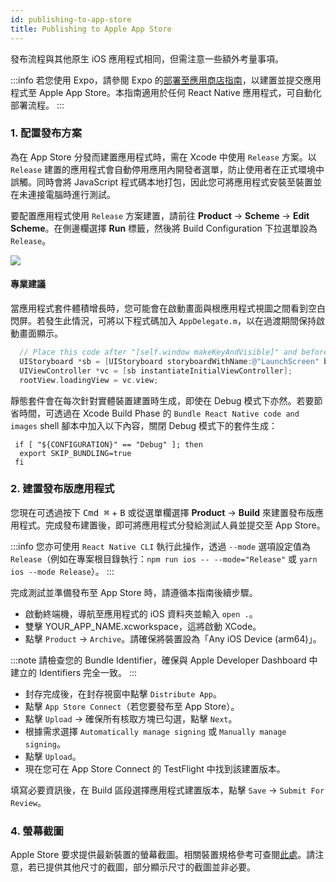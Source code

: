 ```yaml
---
id: publishing-to-app-store
title: Publishing to Apple App Store
---
```


發布流程與其他原生 iOS 應用程式相同，但需注意一些額外考量事項。

:::info
若您使用 Expo，請參閱 Expo 的[部署至應用商店指南](https://docs.expo.dev/distribution/app-stores/)，以建置並提交應用程式至 Apple App Store。本指南適用於任何 React Native 應用程式，可自動化部署流程。
:::

### 1. 配置發布方案

為在 App Store 分發而建置應用程式時，需在 Xcode 中使用 `Release` 方案。以 `Release` 建置的應用程式會自動停用應用內開發者選單，防止使用者在正式環境中誤觸。同時會將 JavaScript 程式碼本地打包，因此您可將應用程式安裝至裝置並在未連接電腦時進行測試。

要配置應用程式使用 `Release` 方案建置，請前往 **Product** → **Scheme** → **Edit Scheme**。在側邊欄選擇 **Run** 標籤，然後將 Build Configuration 下拉選單設為 `Release`。

![](/docs/assets/ConfigureReleaseScheme.png)

#### 專業建議

當應用程式套件體積增長時，您可能會在啟動畫面與根應用程式視圖之間看到空白閃屏。若發生此情況，可將以下程式碼加入 `AppDelegate.m`，以在過渡期間保持啟動畫面顯示。

```objectivec
  // Place this code after "[self.window makeKeyAndVisible]" and before "return YES;"
  UIStoryboard *sb = [UIStoryboard storyboardWithName:@"LaunchScreen" bundle:nil];
  UIViewController *vc = [sb instantiateInitialViewController];
  rootView.loadingView = vc.view;
```

靜態套件會在每次針對實體裝置建置時生成，即使在 Debug 模式下亦然。若要節省時間，可透過在 Xcode Build Phase 的 `Bundle React Native code and images` shell 腳本中加入以下內容，關閉 Debug 模式下的套件生成：

```shell
 if [ "${CONFIGURATION}" == "Debug" ]; then
  export SKIP_BUNDLING=true
 fi
```

### 2. 建置發布版應用程式

您現在可透過按下 <kbd>Cmd ⌘</kbd> + <kbd>B</kbd> 或從選單欄選擇 **Product** → **Build** 來建置發布版應用程式。完成發布建置後，即可將應用程式分發給測試人員並提交至 App Store。

:::info
您亦可使用 `React Native CLI` 執行此操作，透過 `--mode` 選項設定值為 `Release`（例如在專案根目錄執行：`npm run ios -- --mode="Release"` 或 `yarn ios --mode Release`）。
:::

完成測試並準備發布至 App Store 時，請遵循本指南後續步驟。

- 啟動終端機，導航至應用程式的 iOS 資料夾並輸入 `open .`。
- 雙擊 YOUR_APP_NAME.xcworkspace，這將啟動 XCode。
- 點擊 `Product` → `Archive`。請確保將裝置設為「Any iOS Device (arm64)」。

:::note
請檢查您的 Bundle Identifier，確保與 Apple Developer Dashboard 中建立的 Identifiers 完全一致。
:::

- 封存完成後，在封存視窗中點擊 `Distribute App`。
- 點擊 `App Store Connect`（若您要發布至 App Store）。
- 點擊 `Upload` → 確保所有核取方塊已勾選，點擊 `Next`。
- 根據需求選擇 `Automatically manage signing` 或 `Manually manage signing`。
- 點擊 `Upload`。
- 現在您可在 App Store Connect 的 TestFlight 中找到該建置版本。

填寫必要資訊後，在 Build 區段選擇應用程式建置版本，點擊 `Save` → `Submit For Review`。

### 4. 螢幕截圖

Apple Store 要求提供最新裝置的螢幕截圖。相關裝置規格參考可查閱[此處](https://developer.apple.com/help/app-store-connect/reference/screenshot-specifications/)。請注意，若已提供其他尺寸的截圖，部分顯示尺寸的截圖並非必要。